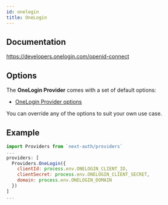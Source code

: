 ```yaml
---
id: onelogin
title: OneLogin
---
```


## Documentation

https://developers.onelogin.com/openid-connect

## Options

The **OneLogin Provider** comes with a set of default options:

- [OneLogin Provider options](https://github.com/nextauthjs/next-auth/blob/main/src/providers/onelogin.js)

You can override any of the options to suit your own use case.

## Example

```js
import Providers from `next-auth/providers`
...
providers: [
  Providers.OneLogin({
    clientId: process.env.ONELOGIN_CLIENT_ID,
    clientSecret: process.env.ONELOGIN_CLIENT_SECRET,
    domain: process.env.ONELOGIN_DOMAIN
  })
]
...
```
